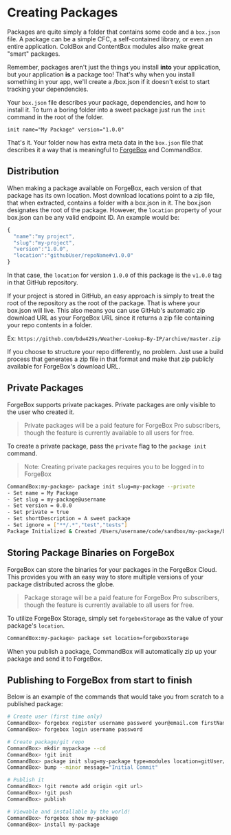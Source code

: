 # Creating Packages

Packages are quite simply a folder that contains some code and a `box.json` file. A package can be a simple CFC, a self-contained library, or even an entire application. ColdBox and ContentBox modules also make great "smart" packages.

Remember, packages aren't just the things you install **into** your application, but your application **is** a package too! That's why when you install something in your app, we'll create a /box.json if it doesn't exist to start tracking your dependencies.

Your `box.json` file describes your package, dependencies, and how to install it. To turn a boring folder into a sweet package just run the `init` command in the root of the folder.

```text
init name="My Package" version="1.0.0"
```

That's it. Your folder now has extra meta data in the `box.json` file that describes it a way that is meaningful to [ForgeBox](http://forgebox.io) and CommandBox.

## Distribution

When making a package available on ForgeBox, each version of that package has its own location. Most download locations point to a zip file, that when extracted, contains a folder with a box.json in it. The box.json designates the root of the package. However, the `location` property of your box.json can be any valid endpoint ID. An example would be:

```javascript
{
  "name":"my project",
  "slug":"my-project",
  "version":"1.0.0",
  "location":"githubUser/repoName#v1.0.0"
}
```

In that case, the `location` for version `1.0.0` of this package is the `v1.0.0` tag in that GitHub repository.

If your project is stored in GitHub, an easy approach is simply to treat the root of the repository as the root of the package. That is where your box.json will live. This also means you can use GitHub's automatic zip download URL as your ForgeBox URL since it returns a zip file containing your repo contents in a folder.

Ex: `https://github.com/bdw429s/Weather-Lookup-By-IP/archive/master.zip`

If you choose to structure your repo differently, no problem. Just use a build process that generates a zip file in that format and make that zip publicly available for ForgeBox's download URL.

## Private Packages

ForgeBox supports private packages. Private packages are only visible to the user who created it.

> Private packages will be a paid feature for ForgeBox Pro subscribers, though the feature is currently available to all users for free.

To create a private package, pass the `private` flag to the `package init` command.

> Note: Creating private packages requires you to be logged in to ForgeBox

```bash
CommandBox:my-package> package init slug=my-package --private
- Set name = My Package
- Set slug = my-package@username
- Set version = 0.0.0
- Set private = true
- Set shortDescription = A sweet package
- Set ignore = ["**/.*","test","tests"]
Package Initialized & Created /Users/username/code/sandbox/my-package/box.json
```

## Storing Package Binaries on ForgeBox

ForgeBox can store the binaries for your packages in the ForgeBox Cloud. This provides you with an easy way to store multiple versions of your package distributed across the globe.

> Package storage will be a paid feature for ForgeBox Pro subscribers, though the feature is currently available to all users for free.

To utilize ForgeBox Storage, simply set `forgeboxStorage` as the value of your package's `location`.

```bash
CommandBox:my-package> package set location=forgeboxStorage
```

When you publish a package, CommandBox will automatically zip up your package and send it to ForgeBox.

## Publishing to ForgeBox from start to finish

Below is an example of the commands that would take you from scratch to a published package:

```bash
# Create user (first time only)
CommandBox> forgebox register username password your@email.com firstName lastName
CommandBox> forgebox login username password

# Create package/git repo
CommandBox> mkdir mypackage --cd
CommandBox> !git init
CommandBox> package init slug=my-package type=modules location=gitUser/my-package
CommandBox> bump --minor message="Initial Commit"

# Publish it
CommandBox> !git remote add origin <git url>
CommandBox> !git push
CommandBox> publish

# Viewable and installable by the world!
CommandBox> forgebox show my-package
CommandBox> install my-package
```

